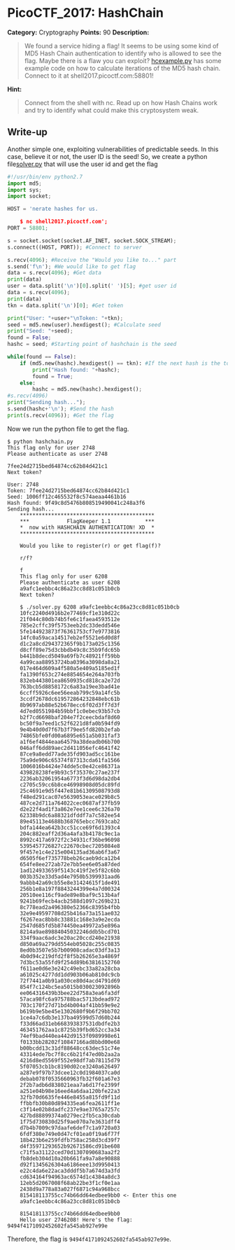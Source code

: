 # PicoCTF_2017: HashChain

**Category:** Cryptography
**Points:** 90
**Description:**

>We found a service hiding a flag! It seems to be using some kind of MD5 Hash Chain authentication to identify who is allowed to see the flag. Maybe there is a flaw you can exploit? [hcexample.py](hcexample.py) has some example code on how to calculate iterations of the MD5 hash chain. Connect to it at shell2017.picoctf.com:58801!

**Hint:**

>Connect from the shell with nc. Read up on how Hash Chains work and try to identify what could make this cryptosystem weak.

## Write-up
Another simple one, exploiting vulnerabilities of predictable seeds. In this case, believe it or not, the user ID is the seed! So, we create a python file[solver.py](solver.py) that will use the user id and get the flag
```python
#!/usr/bin/env python2.7
import md5;
import sys;
import socket;

HOST = 'nerate hashes for us.

    $ nc shell2017.picoctf.com';
PORT = 58801;

s = socket.socket(socket.AF_INET, socket.SOCK_STREAM);
s.connect((HOST, PORT)); #Connect to server

s.recv(4096); #Receive the "Would you like to..." part
s.send('f\n'); #We would like to get flag
data = s.recv(4096); #Get data
print(data)
user = data.split('\n')[0].split(' ')[5]; #get user id
data = s.recv(4096);
print(data)
tkn = data.split('\n')[0]; #Get token

print("User: "+user+"\nToken: "+tkn);
seed = md5.new(user).hexdigest(); #Calculate seed
print("Seed: "+seed);
found = False;
hashc = seed; #Starting point of hashchain is the seed

while(found == False):
	if (md5.new(hashc).hexdigest() == tkn): #If the next hash is the token, we found the hash we are looking for
		print("Hash found: "+hashc);
		found = True;
	else:
		hashc = md5.new(hashc).hexdigest();
#s.recv(4096)
print("Sending hash...");
s.send(hashc+'\n'); #Send the hash
print(s.recv(4096)); #Get the flag
```
Now we run the python file to get the flag.
```text
$ python hashchain.py 
This flag only for user 2748
Please authenticate as user 2748

7fee24d2715bed64874cc62b84d421c1
Next token?

User: 2748
Token: 7fee24d2715bed64874cc62b84d421c1
Seed: 1006ff12c465532f8c574aeaa4461b16
Hash found: 9f49c8d5476b808519490041c248a3f6
Sending hash...
    *******************************************
    ***            FlagKeeper 1.1           ***
    *  now with HASHCHAIN AUTHENTICATION! XD  *
    *******************************************

    Would you like to register(r) or get flag(f)?

    r/f?

    f
    This flag only for user 6208
    Please authenticate as user 6208
    a9afc1eebbc4c86a23cc8d81c051b0cb
    Next token?

    $ ./solver.py 6208 a9afc1eebbc4c86a23cc8d81c051b0cb
    10fc2240d4916b2e77469cf1e310d22c
    21f044c80db74b5fe6c1faea4593512e
    785e2cffc39f5753eeb2dc33dedd546e
    5fe144923873f76361753cf7e9773816
    14fc0a59aca14517eb2ef5521e6d0d8f
    d1c2a8cd294372365f9b173a025c1356
    d8cff89e75d3cbbdb49c8c35b9fdc65b
    b441b8decd5049a69fb7c48921ff59bb
    4a99caa88953724ba0396a3098da8a21
    017e464d609a4f580a5e409a5185ed1f
    fa1390f653c274e8854654e264a703fb
    832eb443801ea8650935cd818ca2e72d
    763bcb5d8858172c6a83a19ee3bad41e
    6ccff5926c6ee56eeab799c59a14fc5b
    3ccdf2678dc619572864232848ebc61b
    8b9697ab88e52b678ecc6f02d3ff7d3f
    4d7ed0551984b59bbf1c0ebec93b57cb
    b2f7cd6698baf204e7f2ceecbdaf8d60
    bc50f9a7eed1c52f6221d8fa0b594fd9
    9e4b40d0d7f67b3f79ee5fd820b2efab
    74865bfe0fd00a6895e651a5b031faf3
    a1f6ef4844eaa64579a38deadb06b700
    046aff6dd89aec2d411056efc4641f42
    87ce9a8edd77ade35fd903ad5cc161be
    75a9de906c65374f87313cda61fa1566
    1006016b4424e74dde5c0e42ce86371a
    439828238fe9b93c5f35370c27ae237f
    2236ab32061954a6773f3d6d98da2db4
    c2705c59cc6b8ce46998908d05dc89fd
    25c4691e9d5f447e81b61309508793d8
    f48ed291cac07e5639053eace029b8c5
    487ce2d711a764022cec0687af37fb59
    d2e22f4ad1f3a862e7ee1cee6c326a70
    62338b9dc6a88321dfddf7a7c582ee54
    89e45113e4688b368765ebcc7693cab2
    bdfa144ea642b3cc51cce69f6d1393c4
    204c882eaff2d36a4afa3b4178c9ec1a
    8992c417a6972f2c34931cf36be96098
    5395457726827c22670cbec7205084e8
    9f457e1c4e215e004135ad36ab6f3a67
    d6505f6ef735778beb26caeb9dca12b4
    654fe8ee272ab72e7bb5ee6e05a87ded
    1ad124933659f5143c419f2e5f82c6bb
    003b352e33d5ad4e7950b5399931aad6
    9abbb42a69cb55e8e31424615f1de491
    256b1e8a197f8843244399e4a7d00324
    20510ee116cf9ade89e8baf9c513b4af
    9241b69fecb4acb2588d1097c269b231
    8c778ead2a496380e52366c8395b4fbb
    32e9e49597708d25b416a73a151ae032
    f6267eac8bb8c33881c168e3a9e2ecda
    2547d685fd5b874450ea49972a5e896a
    8214a9ae89884045032246ddb5bcd701
    334f9aac6adc3e20ac20ccd240e21938
    d850a69a279dd554eb05028c255c0835
    8ed0b3507e5b7b00908cadac03df3a13
    4b0d94c219dfd2f8f5b26265e3a4869f
    7d3bc53a55fd9f254d89b63816152760
    f611ae0d6e3e242c49ebc33a82a28cba
    a61025c4277dd1dd903b06ab810dc9cb
    72f7441a0b91a030ce80d4acd4791d69
    854f7c124bc5ea5015b030023092896b
    ee064316439b3bee22d758a3ea6fa3df
    57aca98fc6a975788bac5713bdead972
    703c170f27d71bd4b004af41bb59e9e2
    b619b9e5be45e1302680f9b6f29bb702
    1ce4a7c6db3e137ba49599d57d60b244
    f33d66ad31eb668393837531dbdfe2b3
    463451762aa1c8725b39fbd652cc3a34
    74ef9bad440ea442d9153f0989998e61
    f0133bb28202f10847166ad8bbd00e68
    b00bcdd13c31df88648cc63dec51c74e
    43314ede7bc7f8cc6b21f47ed0b2aa2a
    4216d8ed5569f552e98df7ab78115d79
    5f07053cb1bc8190d02ce3240a626497
    a287e9f97b73dcee12c0d1984037ca0d
    debab078f0535660963fb32f601a67e3
    2f2b7adb6d838021eaa7a6d17fe2399f
    a251e04b98e16eed4a6daa120bfe22a3
    32fb70d6635fe446e8455a815fd9f11d
    ffbbfb30b80d894335ea6fea2611ff1e
    c3f14e02b8dadfc237e9ae3765a7257c
    427bd88899374a0279ec2fb5ca30cdab
    1f75d730830d25f9ae070a7e3631dff4
    d7b4b7009c97daafe6def7c1a9720a03
    6fdf380e749e0d47cf01ea0f19a6f77f
    18b423b6e259fdfb758ac258d3cd39f7
    d4f35971293652b92671586cd91be608
    c71f5a31122ced70d1307090683aa2f2
    fb8deb304d10a20b661fa9a7a8e90888
    d92f1345626304a6186eee13d9950413
    e22c4da6e22aca3dddf5b7a674d3a3fd
    cd634164f94963ac6574d1c4384a8dc3
    12eb5d2067008f68ab22be3f1cf0e1aa
    2438d9a778a83a027f6871c94a968bcc
    815418113755cc74b66dd64edbee9bb0 <- Enter this one
    a9afc1eebbc4c86a23cc8d81c051b0cb

    815418113755cc74b66dd64edbee9bb0
    Hello user 2746208! Here's the flag: 9494f4171092452602fa545ab927e99e
```
Therefore, the flag is `9494f4171092452602fa545ab927e99e`.

<!--stackedit_data:
eyJoaXN0b3J5IjpbLTIwNzQ2NTY3MzcsLTIwMzUxNDk5ODVdfQ
==
-->